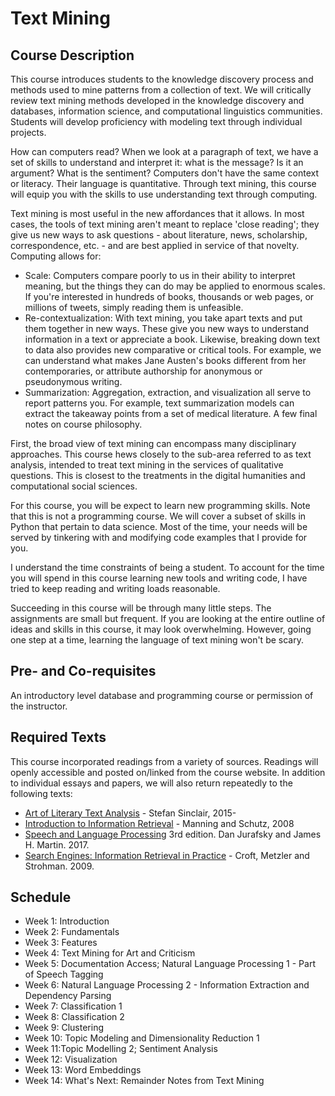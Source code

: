 # Text Mining

## Course Description

This course introduces students to the knowledge discovery process and methods used to mine patterns from a collection of text. We will critically review text mining methods developed in the knowledge discovery and databases, information science, and computational linguistics communities. Students will develop proficiency with modeling text through individual projects.

How can computers read? When we look at a paragraph of text, we have a set of skills to understand and interpret it: what is the message? Is it an argument? What is the sentiment? Computers don't have the same context or literacy. Their language is quantitative. Through text mining, this course will equip you with the skills to use understanding text through computing.

Text mining is most useful in the new affordances that it allows. In most cases, the tools of text mining aren't meant to replace 'close reading'; they give us new ways to ask questions - about literature, news, scholarship, correspondence, etc. - and are best applied in service of that novelty. Computing allows for:

- Scale: Computers compare poorly to us in their ability to interpret meaning, but the things they can do may be applied to enormous scales. If you're interested in hundreds of books, thousands or web pages, or millions of tweets, simply reading them is unfeasible.
- Re-contextualization: With text mining, you take apart texts and put them together in new ways. These give you new ways to understand information in a text or appreciate a book. Likewise, breaking down text to data also provides new comparative or critical tools. For example, we can understand what makes Jane Austen's books different from her contemporaries, or attribute authorship for anonymous or pseudonymous writing.
- Summarization: Aggregation, extraction, and visualization all serve to report patterns you. For example, text summarization models can extract the takeaway points from a set of medical literature.
A few final notes on course philosophy.

First, the broad view of text mining can encompass many disciplinary approaches. This course hews closely to the sub-area referred to as text analysis, intended to treat text mining in the services of qualitative questions. This is closest to the treatments in the digital humanities and computational social sciences.

For this course, you will be expect to learn new programming skills. Note that this is not a programming course. We will cover a subset of skills in Python that pertain to data science. Most of the time, your needs will be served by tinkering with and modifying code examples that I provide for you.

I understand the time constraints of being a student. To account for the time you will spend in this course learning new tools and writing code, I have tried to keep reading and writing loads reasonable.

Succeeding in this course will be through many little steps. The assignments are small but frequent. If you are looking at the entire outline of ideas and skills in this course, it may look overwhelming. However, going one step at a time, learning the language of text mining won't be scary.

## Pre- and Co-requisites
An introductory level database and programming course or permission of the instructor.

## Required Texts
This course incorporated readings from a variety of sources. Readings will openly accessible and posted on/linked from the course website. In addition to individual essays and papers, we will also return repeatedly to the following texts:

- [Art of Literary Text Analysis](https://github.com/sgsinclair/alta/tree/master/ipynb) - Stefan Sinclair, 2015-
- [Introduction to Information Retrieval](http://nlp.stanford.edu/IR-book/information-retrieval-book.html) - Manning and Schutz, 2008
- [Speech and Language Processing](https://web.stanford.edu/~jurafsky/slp3/) 3rd edition. Dan Jurafsky and James H. Martin. 2017.
- [Search Engines: Information Retrieval in Practice](http://ciir.cs.umass.edu/irbook/) - Croft, Metzler and Strohman. 2009.

## Schedule

- Week 1: Introduction
- Week 2: Fundamentals
- Week 3: Features
- Week 4: Text Mining for Art and Criticism
- Week 5: Documentation Access; Natural Language Processing 1 - Part of Speech Tagging
- Week 6: Natural Language Processing 2 - Information Extraction and Dependency Parsing
- Week 7: Classification 1
- Week 8: Classification 2
- Week 9: Clustering
- Week 10: Topic Modeling and Dimensionality Reduction 1
- Week 11:Topic Modelling 2; Sentiment Analysis
- Week 12: Visualization
- Week 13: Word Embeddings
- Week 14: What's Next: Remainder Notes from Text Mining
